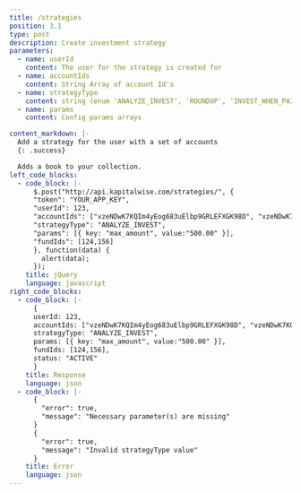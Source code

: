 ```yaml
---
title: /strategies
position: 3.1
type: post
description: Create investment strategy
parameters:
  - name: userId
    content: The user for the strategy is created for
  - name: accountIds
    content: String Array of account Id's
  - name: strategyType
    content: string (enum 'ANALYZE_INVEST', 'ROUNDUP', 'INVEST_WHEN_PAID', 'INVEST_WHEN_SPEND', 'SCHEDULED', 'ONE_TIME')
  - name: params
    content: Config params arrays

content_markdown: |-
  Add a strategy for the user with a set of accounts
  {: .success}

  Adds a book to your collection.
left_code_blocks:
  - code_block: |-
      $.post("http://api.kapitalwise.com/strategies/", {
      "token": "YOUR_APP_KEY",
      "userId": 123,
      "accountIds": ["vzeNDwK7KQIm4yEog683uElbp9GRLEFXGK98D", "vzeNDwK7KQIm4yEog683uElbp9GRLEFED45RT"],
      "strategyType": "ANALYZE_INVEST",
      "params": [{ key: "max_amount", value:"500.00" }],
      "fundIds": [124,156]
      }, function(data) {
        alert(data);
      });
    title: jQuery
    language: javascript
right_code_blocks:
  - code_block: |-
      {
      userId: 123,
      accountIds: ["vzeNDwK7KQIm4yEog683uElbp9GRLEFXGK98D", "vzeNDwK7KQIm4yEog683uElbp9GRLEFED45RT"],
      strategyType: "ANALYZE_INVEST",
      params: [{ key: "max_amount", value:"500.00" }],
      fundIds: [124,156],
      status: "ACTIVE"
      }
    title: Response
    language: json
  - code_block: |-
      {
        "error": true,
        "message": "Necessary parameter(s) are missing"
      }
      {
        "error": true,
        "message": "Invalid strategyType value"
      }
    title: Error
    language: json
---
```

